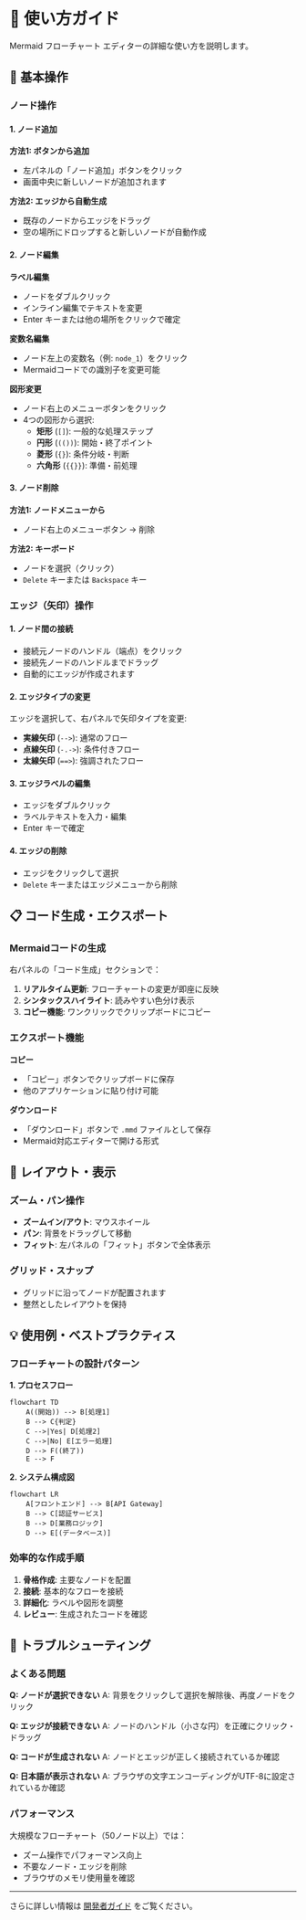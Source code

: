 # 📘 使い方ガイド

Mermaid フローチャート エディターの詳細な使い方を説明します。

## 🎯 基本操作

### ノード操作

#### 1. ノード追加

**方法1: ボタンから追加**

- 左パネルの「ノード追加」ボタンをクリック
- 画面中央に新しいノードが追加されます

**方法2: エッジから自動生成**

- 既存のノードからエッジをドラッグ
- 空の場所にドロップすると新しいノードが自動作成

#### 2. ノード編集

**ラベル編集**

- ノードをダブルクリック
- インライン編集でテキストを変更
- Enter キーまたは他の場所をクリックで確定

**変数名編集**

- ノード左上の変数名（例: `node_1`）をクリック
- Mermaidコードでの識別子を変更可能

**図形変更**

- ノード右上のメニューボタンをクリック
- 4つの図形から選択:
  - **矩形** (`[]`): 一般的な処理ステップ
  - **円形** (`(())`): 開始・終了ポイント
  - **菱形** (`{}`): 条件分岐・判断
  - **六角形** (`{{}}`): 準備・前処理

#### 3. ノード削除

**方法1: ノードメニューから**

- ノード右上のメニューボタン → 削除

**方法2: キーボード**

- ノードを選択（クリック）
- `Delete` キーまたは `Backspace` キー

### エッジ（矢印）操作

#### 1. ノード間の接続

- 接続元ノードのハンドル（端点）をクリック
- 接続先ノードのハンドルまでドラッグ
- 自動的にエッジが作成されます

#### 2. エッジタイプの変更

エッジを選択して、右パネルで矢印タイプを変更:

- **実線矢印** (`-->`): 通常のフロー
- **点線矢印** (`-.->`): 条件付きフロー
- **太線矢印** (`==>`): 強調されたフロー

#### 3. エッジラベルの編集

- エッジをダブルクリック
- ラベルテキストを入力・編集
- Enter キーで確定

#### 4. エッジの削除

- エッジをクリックして選択
- `Delete` キーまたはエッジメニューから削除

## 📋 コード生成・エクスポート

### Mermaidコードの生成

右パネルの「コード生成」セクションで：

1. **リアルタイム更新**: フローチャートの変更が即座に反映
2. **シンタックスハイライト**: 読みやすい色分け表示
3. **コピー機能**: ワンクリックでクリップボードにコピー

### エクスポート機能

**コピー**

- 「コピー」ボタンでクリップボードに保存
- 他のアプリケーションに貼り付け可能

**ダウンロード**

- 「ダウンロード」ボタンで `.mmd` ファイルとして保存
- Mermaid対応エディターで開ける形式

## 🎨 レイアウト・表示

### ズーム・パン操作

- **ズームイン/アウト**: マウスホイール
- **パン**: 背景をドラッグして移動
- **フィット**: 左パネルの「フィット」ボタンで全体表示

### グリッド・スナップ

- グリッドに沿ってノードが配置されます
- 整然としたレイアウトを保持

## 💡 使用例・ベストプラクティス

### フローチャートの設計パターン

**1. プロセスフロー**

```mermaid
flowchart TD
    A((開始)) --> B[処理1]
    B --> C{判定}
    C -->|Yes| D[処理2]
    C -->|No| E[エラー処理]
    D --> F((終了))
    E --> F
```

**2. システム構成図**

```mermaid
flowchart LR
    A[フロントエンド] --> B[API Gateway]
    B --> C[認証サービス]
    B --> D[業務ロジック]
    D --> E[(データベース)]
```

### 効率的な作成手順

1. **骨格作成**: 主要なノードを配置
2. **接続**: 基本的なフローを接続
3. **詳細化**: ラベルや図形を調整
4. **レビュー**: 生成されたコードを確認

## 🔧 トラブルシューティング

### よくある問題

**Q: ノードが選択できない**
A: 背景をクリックして選択を解除後、再度ノードをクリック

**Q: エッジが接続できない**
A: ノードのハンドル（小さな円）を正確にクリック・ドラッグ

**Q: コードが生成されない**
A: ノードとエッジが正しく接続されているか確認

**Q: 日本語が表示されない**
A: ブラウザの文字エンコーディングがUTF-8に設定されているか確認

### パフォーマンス

大規模なフローチャート（50ノード以上）では：

- ズーム操作でパフォーマンス向上
- 不要なノード・エッジを削除
- ブラウザのメモリ使用量を確認

---

さらに詳しい情報は [開発者ガイド](./DEVELOPMENT.md) をご覧ください。
